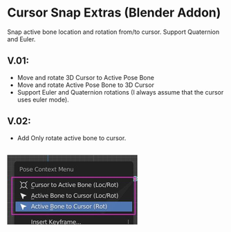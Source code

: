 # Cursor Snap Extras (Blender Addon)

Snap active bone location and rotation from/to cursor. Support Quaternion and Euler.

## V.01:
- Move and rotate 3D Cursor to Active Pose Bone
- Move and rotate Active Pose Bone to 3D Cursor
- Support Euler and Quaternion rotations (I always assume that the cursor uses euler mode).

## V.02:
- Add Only rotate active bone to cursor.

<br>
<img src="img/cse_menu_options.jpg">
